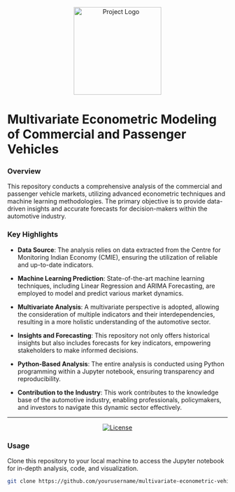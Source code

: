 <p align="center">
  <img src="your-image.png" alt="Project Logo" width="200">
</p>

# Multivariate Econometric Modeling of Commercial and Passenger Vehicles

### Overview

This repository conducts a comprehensive analysis of the commercial and passenger vehicle markets, utilizing advanced econometric techniques and machine learning methodologies. The primary objective is to provide data-driven insights and accurate forecasts for decision-makers within the automotive industry.

### Key Highlights

- **Data Source**: The analysis relies on data extracted from the Centre for Monitoring Indian Economy (CMIE), ensuring the utilization of reliable and up-to-date indicators.

- **Machine Learning Prediction**: State-of-the-art machine learning techniques, including Linear Regression and ARIMA Forecasting, are employed to model and predict various market dynamics.

- **Multivariate Analysis**: A multivariate perspective is adopted, allowing the consideration of multiple indicators and their interdependencies, resulting in a more holistic understanding of the automotive sector.

- **Insights and Forecasting**: This repository not only offers historical insights but also includes forecasts for key indicators, empowering stakeholders to make informed decisions.

- **Python-Based Analysis**: The entire analysis is conducted using Python programming within a Jupyter notebook, ensuring transparency and reproducibility.

- **Contribution to the Industry**: This work contributes to the knowledge base of the automotive industry, enabling professionals, policymakers, and investors to navigate this dynamic sector effectively.

---

<p align="center">
  <a href="LICENSE"><img src="https://img.shields.io/badge/License-MIT-blue.svg" alt="License"></a>
</p>

### Usage

Clone this repository to your local machine to access the Jupyter notebook for in-depth analysis, code, and visualization.

```bash
git clone https://github.com/yourusername/multivariate-econometric-vehicles.git
